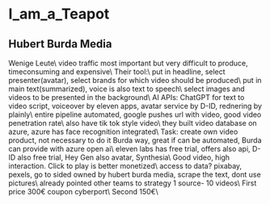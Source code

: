 # I_am_a_Teapot

## Hubert Burda Media

Wenige Leute\\
video traffic most important but very difficult to produce, timeconsuming and expensive\\
Their tool:\\
put in headline, select presenter(avatar), select brands for which video should be produced\\
put in main text(summarized), voice is also text to speech\\ 
select images and videos to be presented in the background\\
AI APIs: ChatGPT for text to video script, voiceover by eleven apps, avatar service by D-ID, rednering by plainly\\
entire pipeline automated, google pushes url with video, good video penetration rate\\
also have tik tok style video\\
they built video database on azure, azure has face recognition integrated\\
Task: create own video product, not necessary to do it Burda way, great if can be automated, Burda can provide with azure open ai\\
eleven labs has free trial, offers also api, D-ID also free trial, Hey Gen also avatar, Synthesia\\
Good video, high interaction. Click to play is better monetized\\
access to data? pixabay, pexels, go to sided owned by hubert burda media, scrape the text, dont use pictures\\
already pointed other teams to strategy 1 source- 10 videos\\
First price 300€ coupon cyberport\\
Second 150€\\

